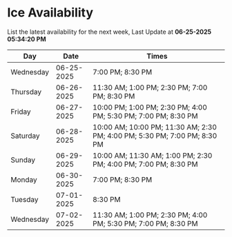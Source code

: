 # Ice Availability

List the latest availability for the next week, Last Update at **06-25-2025 05:34:20 PM**

| Day         | Date        | Times       |
| ----------- | ----------- | ----------- |
|Wednesday|06-25-2025|7:00 PM; 8:30 PM|
|Thursday|06-26-2025|11:30 AM; 1:00 PM; 2:30 PM; 7:00 PM; 8:30 PM|
|Friday|06-27-2025|10:00 PM; 1:00 PM; 2:30 PM; 4:00 PM; 5:30 PM; 7:00 PM; 8:30 PM|
|Saturday|06-28-2025|10:00 AM; 10:00 PM; 11:30 AM; 2:30 PM; 4:00 PM; 5:30 PM; 7:00 PM; 8:30 PM|
|Sunday|06-29-2025|10:00 AM; 11:30 AM; 1:00 PM; 2:30 PM; 4:00 PM; 7:00 PM; 8:30 PM|
|Monday|06-30-2025|7:00 PM; 8:30 PM|
|Tuesday|07-01-2025|8:30 PM|
|Wednesday|07-02-2025|11:30 AM; 1:00 PM; 2:30 PM; 4:00 PM; 5:30 PM; 7:00 PM; 8:30 PM|
